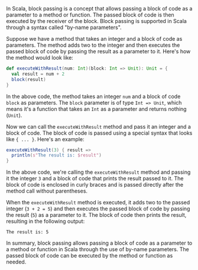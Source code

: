 In Scala, block passing is a concept that allows passing a block of code as a parameter to a method or function. The passed block of code is then executed by the receiver of the block. Block passing is supported in Scala through a syntax called "by-name parameters".

Suppose we have a method that takes an integer and a block of code as parameters. The method adds two to the integer and then executes the passed block of code by passing the result as a parameter to it. Here's how the method would look like:

```scala
def executeWithResult(num: Int)(block: Int => Unit): Unit = {
  val result = num + 2
  block(result)
}
```

In the above code, the method takes an integer `num` and a block of code `block` as parameters. The `block` parameter is of type `Int => Unit`, which means it's a function that takes an `Int` as a parameter and returns nothing (`Unit`).

Now we can call the `executeWithResult` method and pass it an integer and a block of code. The block of code is passed using a special syntax that looks like `{ ... }`. Here's an example:

```scala
executeWithResult(3) { result =>
  println(s"The result is: $result")
}
```

In the above code, we're calling the `executeWithResult` method and passing it the integer `3` and a block of code that prints the result passed to it. The block of code is enclosed in curly braces and is passed directly after the method call without parentheses.

When the `executeWithResult` method is executed, it adds two to the passed integer (`3 + 2 = 5`) and then executes the passed block of code by passing the result (`5`) as a parameter to it. The block of code then prints the result, resulting in the following output:

```
The result is: 5
```

In summary, block passing allows passing a block of code as a parameter to a method or function in Scala through the use of by-name parameters. The passed block of code can be executed by the method or function as needed.